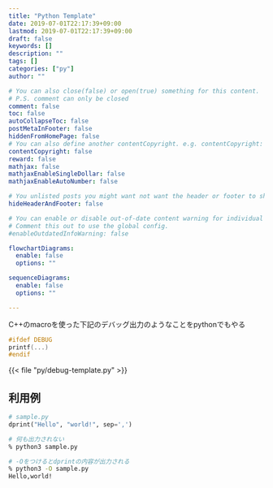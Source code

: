 ```yaml
---
title: "Python Template"
date: 2019-07-01T22:17:39+09:00
lastmod: 2019-07-01T22:17:39+09:00
draft: false
keywords: []
description: ""
tags: []
categories: ["py"]
author: ""

# You can also close(false) or open(true) something for this content.
# P.S. comment can only be closed
comment: false
toc: false
autoCollapseToc: false
postMetaInFooter: false
hiddenFromHomePage: false
# You can also define another contentCopyright. e.g. contentCopyright: "This is another copyright."
contentCopyright: false
reward: false
mathjax: false
mathjaxEnableSingleDollar: false
mathjaxEnableAutoNumber: false

# You unlisted posts you might want not want the header or footer to show
hideHeaderAndFooter: false

# You can enable or disable out-of-date content warning for individual post.
# Comment this out to use the global config.
#enableOutdatedInfoWarning: false

flowchartDiagrams:
  enable: false
  options: ""

sequenceDiagrams: 
  enable: false
  options: ""

---
```


C++のmacroを使った下記のデバッグ出力のようなことをpythonでもやる
<!--more-->
```cpp
#ifdef DEBUG
printf(...)
#endif
```

{{< file "py/debug-template.py" >}}

## 利用例

```py:sample.py
# sample.py
dprint("Hello", "world!", sep=',')
```

```bash
# 何も出力されない
% python3 sample.py

# -Oをつけるとdprintの内容が出力される
% python3 -O sample.py
Hello,world!
```
<!--more-->
